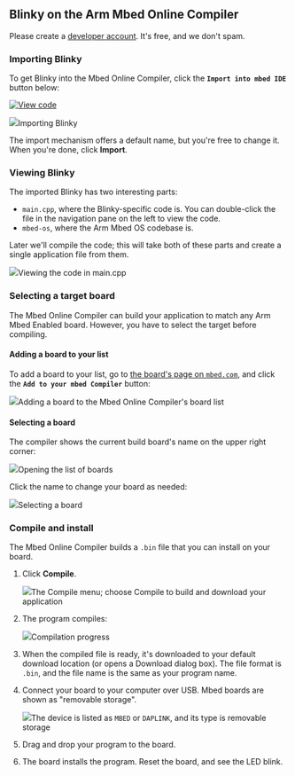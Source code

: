 ## Blinky on the Arm Mbed Online Compiler

<span class="tips">Please create a [developer account](https://developer.mbed.org/account/signup/). It's free, and we don't spam.</span>

### Importing Blinky

To get Blinky into the Mbed Online Compiler, click the **`Import into mbed IDE`** button below:

[![View code](https://www.mbed.com/embed/?url=https://developer.mbed.org/teams/mbed-os-examples/code/mbed-os-example-blinky/)](https://developer.mbed.org/teams/mbed-os-examples/code/mbed-os-example-blinky/file/tip/main.cpp)

<span class="images">![](https://s3-us-west-2.amazonaws.com/mbed-os-docs-images/import_dialog.png)<span>Importing Blinky</span></span>

The import mechanism offers a default name, but you're free to change it. When you're done, click **Import**.

### Viewing Blinky

The imported Blinky has two interesting parts:

* ``main.cpp``, where the Blinky-specific code is. You can double-click the file in the navigation pane on the left to view the code.
* ``mbed-os``, where the Arm Mbed OS codebase is.

Later we'll compile the code; this will take both of these parts and create a single application file from them.

<span class="images">![](https://s3-us-west-2.amazonaws.com/mbed-os-docs-images/maincpp.png)<span>Viewing the code in main.cpp</span></span>

### Selecting a target board

The Mbed Online Compiler can build your application to match any Arm Mbed Enabled board. However, you have to select the target before compiling.

#### Adding a board to your list
To add a board to your list, go to [the board's page on `mbed.com`](https://developer.mbed.org/platforms/), and click the **`Add to your mbed Compiler`** button:

<span class="images">![](https://s3-us-west-2.amazonaws.com/mbed-os-docs-images/add_board.png)<span>Adding a board to the Mbed Online Compiler's board list</span></span>

#### Selecting a board

The compiler shows the current build board's name on the upper right corner:

<span class="images">![](https://s3-us-west-2.amazonaws.com/mbed-os-docs-images/show_board.png)<span>Opening the list of boards</span></span>

Click the name to change your board as needed:

<span class="images">![](https://s3-us-west-2.amazonaws.com/mbed-os-docs-images/select_board.png)<span>Selecting a board</span></span>

### Compile and install

The Mbed Online Compiler builds a `.bin` file that you can install on your board.

1. Click **Compile**.

	<span class="images">![](https://s3-us-west-2.amazonaws.com/mbed-os-docs-images/compileandinstall.png)<span>The Compile menu; choose Compile to build and download your application</span></span>

1. The program compiles:

	<span class="images">![](https://s3-us-west-2.amazonaws.com/mbed-os-docs-imagese/compiling.png)<span><span>Compilation progress</span></span></span>

1. When the compiled file is ready, it's downloaded to your default download location (or opens a Download dialog box). The file format is `.bin`, and the file  name is the same as your program name.

1. Connect your board to your computer over USB. Mbed boards are shown as "removable storage".

	<span class="images">![](https://s3-us-west-2.amazonaws.com/mbed-os-docs-images/DeviceOnWindows.png)<span>The device is listed as `MBED` or `DAPLINK`, and its type is removable storage</span></span>

1. Drag and drop your program to the board.

1. The board installs the program. Reset the board, and see the LED blink.
